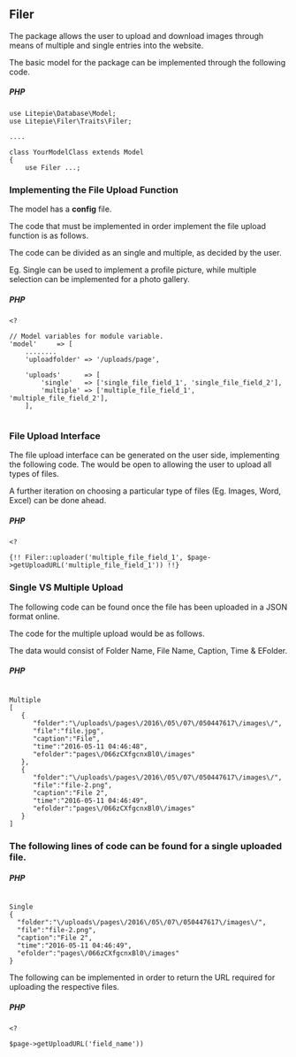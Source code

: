 ## Filer
The package allows the user to upload and download images through means of multiple and single entries into the website.

The basic model for the package can be implemented through the following code. 
##### PHP


    use Litepie\Database\Model;
    use Litepie\Filer\Traits\Filer;

    ....

    class YourModelClass extends Model
    {
        use Filer ...;


### Implementing the File Upload Function
The model has a **config** file.

The code that must be implemented in order implement the file upload function is as follows.

The code can be divided as an single and multiple, as decided by the user. 

Eg. Single can be used to implement a profile picture, while multiple selection can be implemented for a photo gallery. 

##### PHP
```
<?

// Model variables for module variable.
'model'     => [
    ........
    'uploadfolder' => '/uploads/page',

    'uploads'      => [
        'single'   => ['single_file_field_1', 'single_file_field_2'],
        'multiple' => ['multiple_file_field_1', 'multiple_file_field_2'],
    ],


```
### File Upload Interface
The file upload interface can be generated on the user side, implementing the following code. The would be open to allowing the user to upload all types of files.

A further iteration on choosing a particular type of files (Eg. Images, Word, Excel) can be done ahead. 
##### PHP
 ```
 <?

{!! Filer::uploader('multiple_file_field_1', $page->getUploadURL('multiple_file_field_1')) !!}

 ```
 ### Single VS Multiple Upload
 The following code can be found once the file has been uploaded in a JSON format online. 

The code for the multiple upload would be as follows. 

The data would consist of Folder Name, File Name, Caption, Time & EFolder. 
##### PHP
```

Multiple
[  
   {  
      "folder":"\/uploads\/pages\/2016\/05\/07\/050447617\/images\/",
      "file":"file.jpg",
      "caption":"File",
      "time":"2016-05-11 04:46:48",
      "efolder":"pages\/066zCXfgcnxBl0\/images"
   },
   {  
      "folder":"\/uploads\/pages\/2016\/05\/07\/050447617\/images\/",
      "file":"file-2.png",
      "caption":"File 2",
      "time":"2016-05-11 04:46:49",
      "efolder":"pages\/066zCXfgcnxBl0\/images"
   }
]
```
### The following lines of code can be found for a single uploaded file.
##### PHP
```

Single
{  
  "folder":"\/uploads\/pages\/2016\/05\/07\/050447617\/images\/",
  "file":"file-2.png",
  "caption":"File 2",
  "time":"2016-05-11 04:46:49",
  "efolder":"pages\/066zCXfgcnxBl0\/images"
}
```
The following can be implemented in order to return the URL required for uploading the respective files.
##### PHP
```
<?

$page->getUploadURL('field_name'))
```
